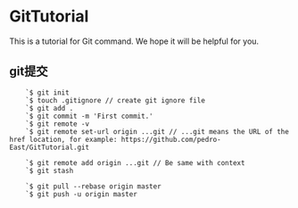 # GitTutorial

This is a tutorial for Git command. We hope it will be helpful for you.

## git提交

        `$ git init
        `$ touch .gitignore // create git ignore file
        `$ git add .
        `$ git commit -m 'First commit.'
        `$ git remote -v
        `$ git remote set-url origin ...git // ...git means the URL of the href location, for example: https://github.com/pedro-East/GitTutorial.git
        
        `$ git remote add origin ...git // Be same with context
        `$ git stash
        
        `$ git pull --rebase origin master
        `$ git push -u origin master
